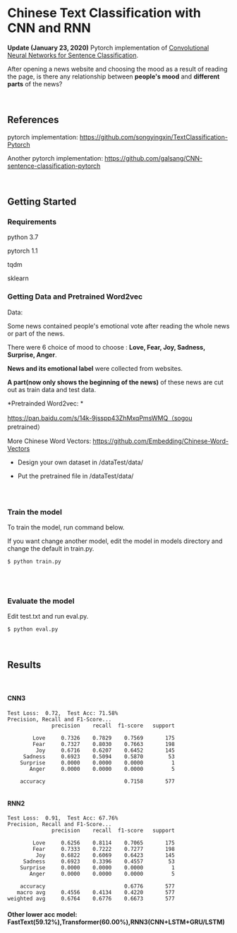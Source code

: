 # Chinese Text Classification with CNN and RNN
<b> Update (January 23, 2020)</b> Pytorch implementation of [Convolutional Neural Networks for Sentence Classification](https://arxiv.org/abs/1408.5882).

After opening a news website and choosing the mood as a result of reading the page, is there any relationship between **people's mood** and **different parts** of the news? 
<br/>

<br/>


## References
pytorch implementation: https://github.com/songyingxin/TextClassification-Pytorch

Another pytorch implementation: https://github.com/galsang/CNN-sentence-classification-pytorch

<br/>


## Getting Started

### Requirements

python 3.7

pytorch 1.1

tqdm

sklearn


### Getting Data and Pretrained Word2vec
Data: 

Some news contained people's emotional vote after reading the whole news or part of the news.

There were 6 choice of mood to choose : **Love, Fear, Joy, Sadness, Surprise, Anger**.

**News and its emotional label** were collected from websites.

**A part(now only shows the beginning of the news)** of these news are cut out as train data and test data.

*Pretrainded Word2vec: *

https://pan.baidu.com/s/14k-9jsspp43ZhMxqPmsWMQ（sogou pretrained）

More Chinese Word Vectors: https://github.com/Embedding/Chinese-Word-Vectors
 
 - Design your own dataset in /dataTest/data/
 
 - Put the pretrained file in /dataTest/data/


###

<br>

### Train the model

To train the model, run command below. 

If you want change another model, edit the model in models directory and change the default in train.py.

```bash
$ python train.py
```
<br>

<br>

### Evaluate the model

Edit test.txt and run eval.py.

```bash
$ python eval.py
```

<br/>

## Results
<br/>

#### CNN3

```
Test Loss:  0.72,  Test Acc: 71.58%
Precision, Recall and F1-Score...
              precision    recall  f1-score   support

        Love     0.7326    0.7829    0.7569       175
        Fear     0.7327    0.8030    0.7663       198
         Joy     0.6716    0.6207    0.6452       145
     Sadness     0.6923    0.5094    0.5870        53
    Surprise     0.0000    0.0000    0.0000         1
       Anger     0.0000    0.0000    0.0000         5

    accuracy                         0.7158       577
    
```

#### RNN2
```
Test Loss:  0.91,  Test Acc: 67.76%
Precision, Recall and F1-Score...
              precision    recall  f1-score   support

        Love     0.6256    0.8114    0.7065       175
        Fear     0.7333    0.7222    0.7277       198
         Joy     0.6822    0.6069    0.6423       145
     Sadness     0.6923    0.3396    0.4557        53
    Surprise     0.0000    0.0000    0.0000         1
       Anger     0.0000    0.0000    0.0000         5

    accuracy                         0.6776       577
   macro avg     0.4556    0.4134    0.4220       577
weighted avg     0.6764    0.6776    0.6673       577
```




#### Other lower acc model: FastText(59.12%),Transformer(60.00%),RNN3(CNN+LSTM+GRU/LSTM)

